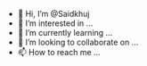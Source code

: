 - 👋 Hi, I’m @Saidkhuj
- 👀 I’m interested in ...
- 🌱 I’m currently learning ...
- 💞️ I’m looking to collaborate on ...
- 📫 How to reach me ...

<!---
Saidkhuj/Saidkhuj is a ✨ special ✨ repository because its `README.md` (this file) appears on your GitHub profile.
You can click the Preview link to take a look at your changes.
--->
